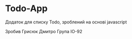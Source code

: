 # Todo-App
Додаток для списку Todo, зроблений на основі javascript

Зробив Грисюк Дмитро
Група ІО-92
